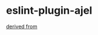 # eslint-plugin-ajel

[derived from](https://github.com/pivaszbs/typescript-template-eslint-plugin)
